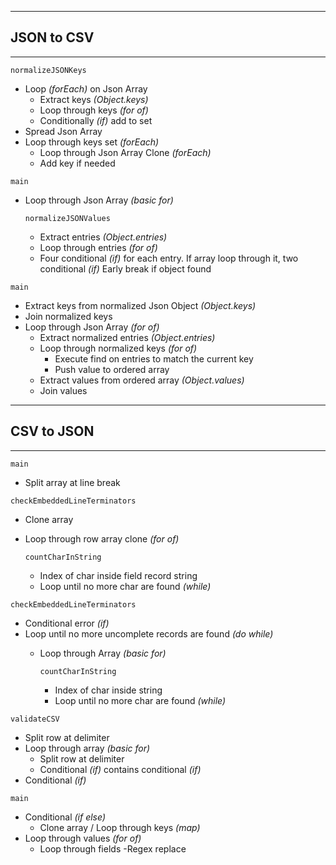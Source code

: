 
---
## JSON to CSV
___

`normalizeJSONKeys`
- Loop _(forEach)_ on Json Array
    - Extract keys _(Object.keys)_
    - Loop through keys _(for of)_
    - Conditionally _(if)_ add to set 
- Spread Json Array
- Loop through keys set _(forEach)_
    - Loop through Json Array Clone _(forEach)_
    - Add key if needed

`main`
- Loop through Json Array _(basic for)_

    `normalizeJSONValues`
    - Extract entries _(Object.entries)_
    - Loop through entries _(for of)_
    - Four conditional _(if)_ for each entry. If array loop through it, two conditional _(if)_
      Early break if object found
      
`main`
- Extract keys from normalized Json Object _(Object.keys)_
- Join normalized keys
- Loop through Json Array _(for of)_
    - Extract normalized entries _(Object.entries)_
    - Loop through normalized keys _(for of)_
        - Execute find on entries to match the current key
        - Push value to ordered array
    - Extract values from ordered array _(Object.values)_
    - Join values
---
## CSV to JSON
___
`main`
- Split array at line break

`checkEmbeddedLineTerminators`
- Clone array
- Loop through row array clone _(for of)_

    `countCharInString`
    - Index of char inside field record string
    - Loop until no more char are found _(while)_

`checkEmbeddedLineTerminators`
- Conditional error _(if)_
- Loop until no more uncomplete records are found _(do while)_
    - Loop through Array _(basic for)_

       `countCharInString`
        - Index of char inside string
        - Loop until no more char are found _(while)_

`validateCSV`
- Split row  at delimiter
- Loop through array _(basic for)_
    - Split row at delimiter
    - Conditional _(if)_ contains conditional _(if)_
- Conditional _(if)_

`main`
- Conditional _(if else)_
    - Clone array / Loop through keys _(map)_
- Loop through values _(for of)_
    - Loop through fields
        -Regex replace
